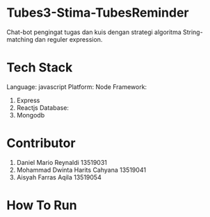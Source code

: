 # Tubes3-Stima-TubesReminder
Chat-bot pengingat tugas dan kuis dengan strategi algoritma String-matching dan reguler expression.

# Tech Stack
Language: javascript
Platform: Node
Framework:
  1. Express
  2. Reactjs
Database:
  1. Mongodb

# Contributor 
1. Daniel Mario Reynaldi 13519031
2. Mohammad Dwinta Harits Cahyana 13519041
3. Aisyah Farras Aqila 13519054

# How To Run
